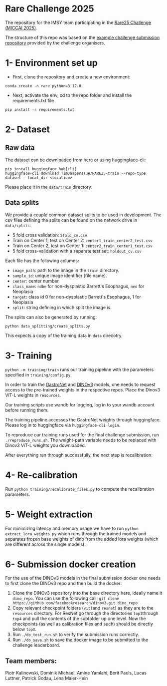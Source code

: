 # Rare Challenge 2025
The repository for the IMSY team participating in the [Rare25 Challenge (MICCAI 2025)](https://rare25.grand-challenge.org/).

The structure of this repo was based on the [example challenge submission repository](https://github.com/TUE-VCA/RARE25-Submission) provided by the challenge organisers.

# 1- Environment set up

* First, clone the repository and create a new environment:
```
conda create -n rare python=3.12.0
```
* Next, activate the env, cd to the repo folder and install the requirements.txt file
```
pip install -r requirements.txt
```

# 2- Dataset

## Raw data
The dataset can be downloaded from [here](https://huggingface.co/datasets/TimJaspersTue/RARE25-train) or using huggingface-cli:
```
pip install huggingface_hub[cli]
huggingface-cli download TimJaspersTue/RARE25-train --repo-type dataset --local_dir <location>
```

Please place it in the `data/train` directory.

## Data splits
We provide a couple common dataset splits to be used in development. The csv files defining the splits can be found on the network drive in `data/splits`.
* 5 fold cross validation: `5fold_cv.csv`
* Train on Center 1, test on Center 2: `center1_train_center2_test.csv`
* Train on Center 2, test on Center 1: `center2_train_center1_test.csv`
* 5 fold cross-validation with a separate test set: `holdout_cv.csv`


Each file has the following columns: 
* `image_path`: path to the image in the `train` directory.
* `sample_id`: unique image identifier (file name).
* `center`: center number
* `class_name`: `ndbe` for non-dysplastic Barrett's Esophagus, `neo` for Neoplasia
* `target`: class id 0 for non-dysplastic Barrett's Esophagus, 1 for Neoplasia
* `split`: string defining in which split the image is.

The splits can also be generated by running:
```
python data_splitting/create_splits.py
```
This expects a copy of the training data in `data` direcotry.

# 3- Training

`python -m training/train` runs our training pipeline with the parameters specified in `training/config.py`.

In order to train the [GastroNet](https://huggingface.co/tgwboers/GastroNet-5M_Pretrained_Weights) and [DINOv3](https://github.com/facebookresearch/dinov3) models, one needs to request access to the pre-trained weights in the respective repos. Place the Dinov3 ViT-L weights in `resources`.

Our training scripts use wandb for logging, log in to your wandb account before running them.

The training pipeline accesses the GastroNet weights through huggingface. Please log in to huggingface via `huggingface-cli login`.

To reproduce our training runs used for the final challenge submission, run `./reproduce_runs.sh`. The weight-path variable needs to be replaced with Dinov3 ViT-L weights you downloaded.

After everything ran through successfully, the next step is recalibration:

# 4- Re-calibration

Run `python training/recalibrate_files.py` to compute the recalibration parameters.

# 5- Weight extraction

For minimizing latency and memory usage we have to run `python extract_lora_weights.py` which runs through the trained models and separates frozen base weights of dino from the added lora weights (which are different across the single models).

# 6- Submission docker creation

For the use of the DINOv3 models in the final submission docker one needs to first clone the DINOv3 repo and then build the docker:
1. Clone the DINOv3 repository into the base directory here, ideally name it `dino_repo`. You can use the following call: `git clone https://github.com/facebookresearch/dinov3.git dino_repo` 
2. Copy relevant checkpoint folders (`vitl`and `resnet`) as they are to the `resources` directory. For ResNet go through the directories `top1`through `top4` and pull the contents of the subfolder up one level. Now the checkpoints (as well as calibration files and such) should be directly below `topX`.
2. Run `./do_test_run.sh` to verify the submission runs correctly.
3. Run `./do_save.sh` to save the docker image to be submitted to the challenge leaderboard.

## Team members:
Piotr Kalinowski, Dominik Michael, Amine Yamlahi, Berit Pauls, Lucas Luttner, Patrick Godau, Lena Maier-Hein
